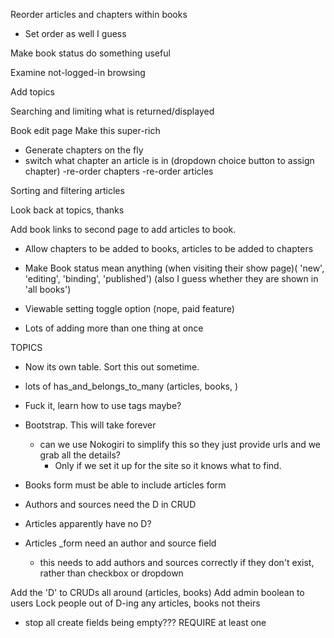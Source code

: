 Reorder articles and chapters within books
 - Set order as well I guess


Make book status do something useful

Examine not-logged-in browsing

Add topics

Searching and limiting what is returned/displayed




Book edit page
Make this super-rich
  - Generate chapters on the fly
  - switch what chapter an article is in (dropdown choice button to assign chapter)
  -re-order chapters
  -re-order articles


Sorting and filtering articles

Look back at topics, thanks



Add book links to second page to add articles to book.

- Allow chapters to be added to books, articles to be added to chapters
- Make Book status mean anything (when visiting their show page)( 'new', 'editing', 'binding', 'published') (also I guess whether they are shown in 'all books')
- Viewable setting toggle option (nope, paid feature)

- Lots of adding more than one thing at once


TOPICS
- Now its own table. Sort this out sometime.
- lots of has_and_belongs_to_many (articles, books, )
- Fuck it, learn how to use tags maybe?


- Bootstrap. This will take forever


  - can we use Nokogiri to simplify this so they just provide urls and we grab all the details?
    - Only if we set it up for the site so it knows what to find.
- Books form must be able to include articles form

- Authors and sources need the D in CRUD
- Articles apparently have no D?

- Articles _form need an author and source field
  - this needs to add authors and sources correctly if they don't exist, rather than checkbox or dropdown

Add the 'D' to CRUDs all around (articles, books)
Add admin boolean to users
Lock people out of D-ing any articles, books not theirs


- stop all create fields being empty??? REQUIRE at least one